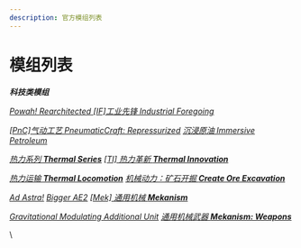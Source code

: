 ```yaml
---
description: 官方模组列表
---
```


# 模组列表

_**科技类模组**_

[_Powah! Rearchitected_ ](https://www.mcmod.cn/class/6605.html)      [      _\[IF\]工业先锋 Industrial Foregoing_  ](https://www.mcmod.cn/class/979.html)

[_\[PnC\]气动工艺 PneumaticCraft: Repressurized_](https://www.mcmod.cn/class/270.html)          [_沉浸原油  Immersive Petroleum_](https://www.mcmod.cn/class/819.html)

[_热力系列   **Thermal Series**_](https://www.mcmod.cn/class/3824.htm)           [ _\[TI\] 热力革新   **Thermal Innovation**_](https://www.mcmod.cn/class/1126.html)

[_热力运输   **Thermal Locomotion**_](https://www.mcmod.cn/class/3237.html)       [_机械动力：矿石开掘   **Create Ore Excavation**_](https://www.mcmod.cn/class/7300.html)

[_Ad Astra!_](https://www.mcmod.cn/class/7395.html)         [ _Bigger AE2_](https://www.mcmod.cn/class/14676.html)          [ _\[Mek\] 通用机械   **Mekanism**_](https://www.mcmod.cn/class/187.html)

[_Gravitational Modulating Additional Unit_](https://www.mcmod.cn/class/10425.html)           [_通用机械武器  **Mekanism: Weapons**_](https://www.mcmod.cn/class/12800.html)





\

